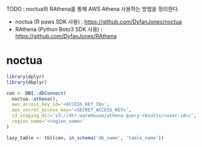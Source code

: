 
TODO : noctua와 RAthena를 통해 AWS Athena 사용하는 방법을 정리한다.

- noctua (R paws SDK 사용) : https://github.com/DyfanJones/noctua
- RAthena (Python Boto3 SDK 사용) : https://github.com/DyfanJones/RAthena

# noctua

```r
library(dplyr)
library(dbplyr)

con <- DBI::dbConnect(
  noctua::athena(),
  aws_access_key_id='<ACCESS_KEY_ID>',
  aws_secret_access_key='<SECRET_ACCESS_KEY>',
  s3_staging_dir='s3://dtr-warehouse/athena-query-results/<user-id>/',
  region_name='<region_name>'
)

lazy_table <- tbl(con, in_schema('db_name', 'table_name'))
```
